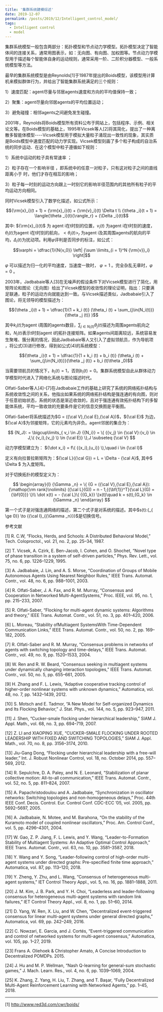 ```yaml
---
title: '集群系统建模综述'
date: 2019-12-07
permalink: /posts/2019/12/Intelligent_control_model/
tags:
  - Intelligent control
  - model
---
```


集群系统模型一般包含两部分：拓扑模型和节点动力学模型。拓扑模型决定了智能体间的连接关系，通常用图表示，如：无向图、有向图、加权图等。节点动力学模型用于描述每个智能体自身的运动规则，通常采用一阶、二阶积分器模型、一般系统模型等方法。

最早的集群系统模型是由Reynolds[1]于1987年提出的Boids模型，该模型用计算机来模拟群体行为，并给出了智能集群系统满足的三个规则：

1）速度匹配：agent尽量与邻居agents速度和方向的平均值保持一致；

2）聚集：agent尽量向邻居agents的平均位置运动；

3）避免碰撞：相邻agents之间避免发生碰撞。

2001年，Reynolds将Boids模型所有资料公布于网站上，包括程序、示例、相关论文等。在Boids模型的基础上，1995年Vicsek等人[2]将其简化，提出了一种离散多智能体模型----Vicsek模型用于模拟大量粒子涌现出一致性的现象，其实质是Boids模型中速度匹配的动力学实现。Vicsek模型刻画了多个粒子构成的自治系统的同步运动．在这个模型中粒子遵循如下规则：

1）系统中运动的粒子具有常速率  ；

2）粒子存在一个影响半径  ，即系统中的任意一对粒子，只有这对粒子之间的直线距离小于  时，他们才存在相互的影响；

3）粒子每一时刻的运动方向跟上一时刻它的影响半径范围内的其他所有粒子的平均运动方向相同。

同时Vicsek模型引入了数学化描述，如公式所示：

$${\rm{x}_i}(t + 1) = {\rm{x}_i}(t) + {\rm{v}_i}(t) \Delta t \\ {\theta _i}(t + 1) = \langle{\theta _i}(t){\rangle_r} + {\Delta _i}(t)$$

其中:  ${\rm{x}_i}(t)$ 为 agent i在t时刻的位置，${v_i}(t)$ 为agent i在t时刻的速度，${\theta _i}(t)$为agent i在t时刻的航向，$<{\theta _i}(t){ > _r}$ 为agent i及其周围agents的航向的平均，${\Delta _i}(t)$为扰动项。利用$\varphi$评判是否同步的标注，如公式：

$$\varphi = \dfrac{1}{N{v_0}} \left| {\sum \limits_{i = 1}^N {\rm{v}}_i} \right|$$

  $\varphi$ 可以描述为归一化的平均速度，当速度一致时， $\varphi =1$ 。完全杂乱无章时，$\varphi=0$ 。
  
  2003年，Jadbabaie等人[3]在无噪声的假设条件下对Vicsek模型进行了简化，用矩阵论和图论（无向图）给出了Vicsek模型的收敛性的理论证明，指出：只要满足联通，粒子的运动方向就能达到一致。与Vicsek描述类似，Jadbabaie引入了图论，将无领导的模型描述为：
 
 $${\theta _i}(t + 1) = \dfrac{1}{1 + k_i (t)} (\theta_i (t) + \sum_{j\in{N_i(t)}}{\theta _j (t)} )$$
 
 其中${k_i}(t)$为agent i周围的agents数目，$\sum_{j\in{N_i(t)}}{\theta _j (t)}$描述为周围agents航向之和，${N_i}(t)$表示t时刻agent i的拓扑连接矩阵。如果agents间距离较远，系统容易发生聚堆、簇分离的情况，因此Jadbabaie等人又引入了虚拟领航员，作为导航项  ，将公式(3)进行修改，得到如公式(4)的系统模型：
 
$${\theta _i}(t + 1) = \dfrac{1}{1 + k_i (t) + b_i (t)} (\theta_i (t) + \sum_{j\in{N_i(t)}}{\theta _j (t)} + b_i (t)\theta _0)$$
 
 当需要领航员的情况下，${b_i}(t)=1$，否则${b_i}(t)=0$。集群系统模型自此从群体动力学模型时代进入了网络化系统与图论描述时代。
 
 Olfati-Saber等人[4]–[7]在Jadbabaie工作的基础上研究了系统的网络拓扑结构与系统收敛性之间的关系，他指出如果系统的网络拓扑结构是强连通的有向图，则对于任意初始状态，系统的状态是渐近收敛的，且对于强连通有效拓扑结构下的多智能体系统，平均一致收敛的充要条件是它的信息交换图是平衡图。
 
 Olfati-Saber将系统描述为$G = ({\cal V},{\cal E},{\cal A})$，${\cal E}$ 为边，${\cal A}$为邻接矩阵，它的元素均为非负。agent邻居的集合为：
 
 $$
 {N_J}: = \bigcup\limits_{ v_i \in J} {{N_i}}  = \{ {{v_j} \in {\cal V}:{v_i} \in J,\( {v_i},{v_j} \) \in {\cal E}} \},J \subseteq {\cal V}
 $$
 
 动力学模型建立为： ${\dot x_i} = f\( {{x_i},{u_i}} \),\quad i \in {\cal I}$
 
 定义有向拉普拉斯矩阵为：${\cal L}({\cal G}) = L = \Delta  - {\cal A}$, 其中$ \Delta $ 为入度矩阵。
 
 对于切换拓扑的模型定义为：
 
 $$
 \begin{array}{l}
{\Gamma _n} =  \{ {G = ({\cal V},{\cal E},{\cal A}):{\mathop{\rm rank}\nolimits} ({\cal L}(G)) = n - 1,{{\bf{1}}^T}{\cal L}(G) = {\bf{0}}}  \}\\
\dot x(t) =  - {\cal L}\( {{G_k}} \)x(t)\quad k = s(t),{G_k} \in {\Gamma _n}
\end{array}
 $$
 
 第一个式子是对强连通网络的描述，第二个式子是对系统的描述。其中$s(t):{_{ \ge 0}} \to {{\cal I}_{{\Gamma _n}}}$是切换信号。
  
参考文献

[1]   R. C.W, “Flocks, Herds, and Schools: A Distributed Behavioral Model,” Tech. Coloproctol., vol. 21, no. 2, pp. 25–34, 1987.

[2]   T. Vicsek, A. Czirk, E. Ben-Jacob, I. Cohen, and O. Shochet, “Novel type of phase transition in a system of self-driven particles,” Phys. Rev. Lett., vol. 75, no. 6, pp. 1226–1229, 1995.

[3]   A. Jadbabaie, J. Lin, and A. S. Morse, “Coordination of Groups of Mobile Autonomous Agents Using Nearest Neighbor Rules,” IEEE Trans. Automat. Contr., vol. 48, no. 6, pp. 988–1001, 2003.

[4]   R. Olfati-Saber, J. A. Fax, and R. M. Murray, “Consensus and Cooperation in Networked Multi-AgentSystems,” Proc. IEEE, vol. 95, no. 1, pp. 215–233, 2007.

[5]   R. Olfati-Saber, “Flocking for multi-agent dynamic systems: Algorithms and theory,” IEEE Trans. Automat. Contr., vol. 51, no. 3, pp. 401–420, 2006.

[6]   L. Moreau, “Stability ofMultiagent SystemsWith Time-Dependent Communication Links,” IEEE Trans. Automat. Contr., vol. 50, no. 2, pp. 169–182, 2005.

[7]   R. Olfati-Saber and R. M. Murray, “Consensus problems in networks of agents with switching topology and time-delays,” IEEE Trans. Automat. Contr., vol. 49, no. 9, pp. 1520–1533, 2004.

[8]   W. Ren and R. W. Beard, “Consensus seeking in multiagent systems under dynamically changing interaction topologies,” IEEE Trans. Automat. Contr., vol. 50, no. 5, pp. 655–661, 2005.

[9]   H. Zhang and F. L. Lewis, “Adaptive cooperative tracking control of higher-order nonlinear systems with unknown dynamics,” Automatica, vol. 48, no. 7, pp. 1432–1439, 2012.

[10]  S. Motsch and E. Tadmor, “A New Model for Self-organized Dynamics and Its Flocking Behavior,” J. Stat. Phys., vol. 144, no. 5, pp. 923–947, 2011.

[11]  J. Shen, “Cucker-smale flocking under hierarchical leadership,” SIAM J. Appl. Math., vol. 68, no. 3, pp. 694–719, 2007.

[12]  Z. LI and XIAOPING XUE, “CUCKER–SMALE FLOCKING UNDER ROOTED LEADERSHIP WITH FIXED AND SWITCHING TOPOLOGIES,” SIAM J. Appl. Math., vol. 70, no. 8, pp. 3156–3174, 2010.

[13]  Jiu-Gang Dong, “Flocking under hierarchical leadership with a free-will leader,” Int. J. Robust Nonlinear Control, vol. 18, no. October 2014, pp. 557–569, 2012.

[14]  R. Sepulchre, D. A. Paley, and N. E. Leonard, “Stabilization of planar collective motion: All-to-all communication,” IEEE Trans. Automat. Contr., vol. 52, no. 5, pp. 811–824, 2007.

[15]  A. Papachristodoulou and A. Jadbabaie, “Synchronization in oscillator networks: Switching topologies and non-homogeneous delays,” Proc. 44th IEEE Conf. Decis. Control. Eur. Control Conf. CDC-ECC ’05, vol. 2005, pp. 5692–5697, 2005.

[16]  A. Jadbabaie, N. Motee, and M. Barahona, “On the stability of the Kuramoto model of coupled nonlinear oscillators,” Proc. Am. Control Conf., vol. 5, pp. 4296–4301, 2004.

[17]  W. Gao, Z. P. Jiang, F. L. Lewis, and Y. Wang, “Leader-to-Formation Stability of Multiagent Systems: An Adaptive Optimal Control Approach,” IEEE Trans. Automat. Contr., vol. 63, no. 10, pp. 3581–3587, 2018.

[18]  Y. Wang and Y. Song, “Leader-following control of high-order multi-agent systems under directed graphs: Pre-specified finite time approach,” Automatica, vol. 87, pp. 113–120, 2018.

[19]  Y. Zheng, Y. Zhu, and L. Wang, “Consensus of heterogeneous multi-agent systems,” IET Control Theory Appl., vol. 5, no. 16, pp. 1881–1888, 2011.

[20]  J. M. Kim, J. B. Park, and Y. H. Choi, “Leaderless and leader-following consensus for heterogeneous multi-agent systems with random link failures,” IET Control Theory Appl., vol. 8, no. 1, pp. 51–60, 2014.

[21]  D. Yang, W. Ren, X. Liu, and W. Chen, “Decentralized event-triggered consensus for linear multi-agent systems under general directed graphs,” Automatica, vol. 69, pp. 242–249, 2016.

[22]  C. Nowzari, E. Garcia, and J. Cortés, “Event-triggered communication and control of networked systems for multi-agent consensus,” Automatica, vol. 105, pp. 1–27, 2019.

[23]  Frans A. Oliehoek & Christopher Amato, A Concise Introduction to Decentralized POMDPs. 2015.

[24]  J. Hu and M. P. Wellman, “Nash Q-learning for general-sum stochastic games,” J. Mach. Learn. Res., vol. 4, no. 6, pp. 1039–1069, 2004.

[25]  K. Zhang, Z. Yang, H. Liu, T. Zhang, and T. Başar, “Fully Decentralized Multi-Agent Reinforcement Learning with Networked Agents,” pp. 1–45, 2018.

 
---

[1] http://www.red3d.com/cwr/boids/
